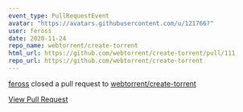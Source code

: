 ```yaml
---
event_type: PullRequestEvent
avatar: "https://avatars.githubusercontent.com/u/121766?"
user: feross
date: 2020-11-24
repo_name: webtorrent/create-torrent
html_url: https://github.com/webtorrent/create-torrent/pull/111
repo_url: https://github.com/webtorrent/create-torrent
---
```


<a href='https://github.com/feross' target='_blank'>feross</a> closed a pull request to <a href='https://github.com/webtorrent/create-torrent' target='_blank'>webtorrent/create-torrent</a>

<a href='https://github.com/webtorrent/create-torrent/pull/111' target='_blank'>View Pull Request</a>
